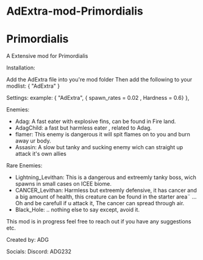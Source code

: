 # AdExtra-mod-Primordialis
# Primordialis
A Extensive mod for Primordialis

Installation:

  Add the AdExtra file into you're mod folder
  Then add the following to your modlist: { "AdExtra" }

Settings:
  example: { "AdExtra", { spawn_rates = 0.02 , Hardness = 0.6} },

  
Enemies:
  - Adag: A fast eater with explosive fins, can be found in Fire land.
  - AdagChild: a fast but harmless eater , related to Adag.
  - flamer: This enemy is dangerous it will spit flames on to you and burn away ur body.
  - Assasin: A slow but tanky and sucking enemy wich can straight up attack it's own allies

Rare Enemies:
  - Lightning_Levithan: This is a dangerous and extreemly tanky boss, wich spawns in small cases on ICEE biome.
  - CANCER_Levithan: Harmless but extreemly defensive, it has cancer and a big amount of health, this creature can be found in the starter area¨ ... Oh and be carefull if u attack it, The cancer can spread through air.
  - Black_Hole: .. nothing else to say except, avoid it. 

This mod is in progress feel free to reach out if you have any suggestions etc.

Created by: ADG

Socials:
  Discord: ADG232